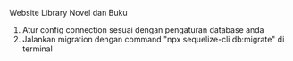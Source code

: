 Website Library Novel dan Buku

1. Atur config connection sesuai dengan pengaturan database anda
2. Jalankan migration dengan command  "npx sequelize-cli db:migrate" di terminal
